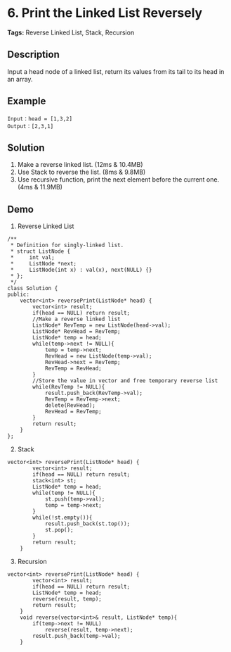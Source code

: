 # 6. Print the Linked List Reversely
**Tags:** Reverse Linked List, Stack, Recursion
## Description  
Input a head node of a linked list, return its values from its tail to its head in an array.
## Example   
```
Input：head = [1,3,2]
Output：[2,3,1]
```
## Solution  
1. Make a reverse linked list. (12ms & 10.4MB)
2. Use Stack to reverse the list. (8ms & 9.8MB)
3. Use recursive function, print the next element before the current one. (4ms & 11.9MB)  

## Demo  
1. Reverse Linked List
```
/**
 * Definition for singly-linked list.
 * struct ListNode {
 *     int val;
 *     ListNode *next;
 *     ListNode(int x) : val(x), next(NULL) {}
 * };
 */
class Solution {
public:
    vector<int> reversePrint(ListNode* head) {
        vector<int> result;
        if(head == NULL) return result;
        //Make a reverse linked list
        ListNode* RevTemp = new ListNode(head->val);
        ListNode* RevHead = RevTemp;
        ListNode* temp = head;
        while(temp->next != NULL){
            temp = temp->next;
            RevHead = new ListNode(temp->val);
            RevHead->next = RevTemp;
            RevTemp = RevHead;
        }
        //Store the value in vector and free temporary reverse list
        while(RevTemp != NULL){
            result.push_back(RevTemp->val);
            RevTemp = RevTemp->next;
            delete(RevHead);
            RevHead = RevTemp;
        }
        return result;
    }
};
```
2. Stack
```
vector<int> reversePrint(ListNode* head) {
        vector<int> result;
        if(head == NULL) return result;
        stack<int> st;
        ListNode* temp = head;
        while(temp != NULL){
            st.push(temp->val);
            temp = temp->next;
        }
        while(!st.empty()){
            result.push_back(st.top());
            st.pop();
        }
        return result;
    }
```
3. Recursion
```
vector<int> reversePrint(ListNode* head) {
        vector<int> result;
        if(head == NULL) return result;
        ListNode* temp = head;
        reverse(result, temp);
        return result;
    }
    void reverse(vector<int>& result, ListNode* temp){
        if(temp->next != NULL)
            reverse(result, temp->next);
        result.push_back(temp->val);
    }
```